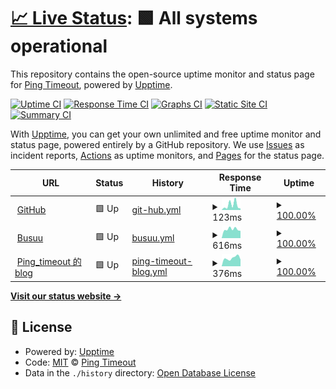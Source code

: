 # [📈 Live Status](https://pages.timeout.moe): <!--live status--> **🟩 All systems operational**

This repository contains the open-source uptime monitor and status page for [Ping Timeout](https://pages.timeout.moe), powered by [Upptime](https://github.com/upptime/upptime).

[![Uptime CI](https://github.com/Ping-timeout/upptime/workflows/Uptime%20CI/badge.svg)](https://github.com/Ping-timeout/upptime/actions?query=workflow%3A%22Uptime+CI%22)
[![Response Time CI](https://github.com/Ping-timeout/upptime/workflows/Response%20Time%20CI/badge.svg)](https://github.com/Ping-timeout/upptime/actions?query=workflow%3A%22Response+Time+CI%22)
[![Graphs CI](https://github.com/Ping-timeout/upptime/workflows/Graphs%20CI/badge.svg)](https://github.com/Ping-timeout/upptime/actions?query=workflow%3A%22Graphs+CI%22)
[![Static Site CI](https://github.com/Ping-timeout/upptime/workflows/Static%20Site%20CI/badge.svg)](https://github.com/Ping-timeout/upptime/actions?query=workflow%3A%22Static+Site+CI%22)
[![Summary CI](https://github.com/Ping-timeout/upptime/workflows/Summary%20CI/badge.svg)](https://github.com/Ping-timeout/upptime/actions?query=workflow%3A%22Summary+CI%22)

With [Upptime](https://upptime.js.org), you can get your own unlimited and free uptime monitor and status page, powered entirely by a GitHub repository. We use [Issues](https://github.com/Ping-timeout/upptime/issues) as incident reports, [Actions](https://github.com/Ping-timeout/upptime/actions) as uptime monitors, and [Pages](https://pages.timeout.moe) for the status page.

<!--start: status pages-->
<!-- This summary is generated by Upptime (https://github.com/upptime/upptime) -->
<!-- Do not edit this manually, your changes will be overwritten -->
<!-- prettier-ignore -->
| URL | Status | History | Response Time | Uptime |
| --- | ------ | ------- | ------------- | ------ |
| <img alt="" src="https://favicons.githubusercontent.com/github.com" height="13"> [GitHub](https://github.com) | 🟩 Up | [git-hub.yml](https://github.com/Ping-timeout/upptime/commits/HEAD/history/git-hub.yml) | <details><summary><img alt="Response time graph" src="./graphs/git-hub/response-time-week.png" height="20"> 123ms</summary><br><a href="https://status.timeout.moe/history/git-hub"><img alt="Response time 110" src="https://img.shields.io/endpoint?url=https%3A%2F%2Fraw.githubusercontent.com%2FPing-timeout%2Fupptime%2FHEAD%2Fapi%2Fgit-hub%2Fresponse-time.json"></a><br><a href="https://status.timeout.moe/history/git-hub"><img alt="24-hour response time 38" src="https://img.shields.io/endpoint?url=https%3A%2F%2Fraw.githubusercontent.com%2FPing-timeout%2Fupptime%2FHEAD%2Fapi%2Fgit-hub%2Fresponse-time-day.json"></a><br><a href="https://status.timeout.moe/history/git-hub"><img alt="7-day response time 123" src="https://img.shields.io/endpoint?url=https%3A%2F%2Fraw.githubusercontent.com%2FPing-timeout%2Fupptime%2FHEAD%2Fapi%2Fgit-hub%2Fresponse-time-week.json"></a><br><a href="https://status.timeout.moe/history/git-hub"><img alt="30-day response time 120" src="https://img.shields.io/endpoint?url=https%3A%2F%2Fraw.githubusercontent.com%2FPing-timeout%2Fupptime%2FHEAD%2Fapi%2Fgit-hub%2Fresponse-time-month.json"></a><br><a href="https://status.timeout.moe/history/git-hub"><img alt="1-year response time 110" src="https://img.shields.io/endpoint?url=https%3A%2F%2Fraw.githubusercontent.com%2FPing-timeout%2Fupptime%2FHEAD%2Fapi%2Fgit-hub%2Fresponse-time-year.json"></a></details> | <details><summary><a href="https://status.timeout.moe/history/git-hub">100.00%</a></summary><a href="https://status.timeout.moe/history/git-hub"><img alt="All-time uptime 99.97%" src="https://img.shields.io/endpoint?url=https%3A%2F%2Fraw.githubusercontent.com%2FPing-timeout%2Fupptime%2FHEAD%2Fapi%2Fgit-hub%2Fuptime.json"></a><br><a href="https://status.timeout.moe/history/git-hub"><img alt="24-hour uptime 100.00%" src="https://img.shields.io/endpoint?url=https%3A%2F%2Fraw.githubusercontent.com%2FPing-timeout%2Fupptime%2FHEAD%2Fapi%2Fgit-hub%2Fuptime-day.json"></a><br><a href="https://status.timeout.moe/history/git-hub"><img alt="7-day uptime 100.00%" src="https://img.shields.io/endpoint?url=https%3A%2F%2Fraw.githubusercontent.com%2FPing-timeout%2Fupptime%2FHEAD%2Fapi%2Fgit-hub%2Fuptime-week.json"></a><br><a href="https://status.timeout.moe/history/git-hub"><img alt="30-day uptime 100.00%" src="https://img.shields.io/endpoint?url=https%3A%2F%2Fraw.githubusercontent.com%2FPing-timeout%2Fupptime%2FHEAD%2Fapi%2Fgit-hub%2Fuptime-month.json"></a><br><a href="https://status.timeout.moe/history/git-hub"><img alt="1-year uptime 99.97%" src="https://img.shields.io/endpoint?url=https%3A%2F%2Fraw.githubusercontent.com%2FPing-timeout%2Fupptime%2FHEAD%2Fapi%2Fgit-hub%2Fuptime-year.json"></a></details>
| <img alt="" src="https://favicons.githubusercontent.com/www.busuu.com" height="13"> [Busuu](https://www.busuu.com) | 🟩 Up | [busuu.yml](https://github.com/Ping-timeout/upptime/commits/HEAD/history/busuu.yml) | <details><summary><img alt="Response time graph" src="./graphs/busuu/response-time-week.png" height="20"> 616ms</summary><br><a href="https://status.timeout.moe/history/busuu"><img alt="Response time 681" src="https://img.shields.io/endpoint?url=https%3A%2F%2Fraw.githubusercontent.com%2FPing-timeout%2Fupptime%2FHEAD%2Fapi%2Fbusuu%2Fresponse-time.json"></a><br><a href="https://status.timeout.moe/history/busuu"><img alt="24-hour response time 522" src="https://img.shields.io/endpoint?url=https%3A%2F%2Fraw.githubusercontent.com%2FPing-timeout%2Fupptime%2FHEAD%2Fapi%2Fbusuu%2Fresponse-time-day.json"></a><br><a href="https://status.timeout.moe/history/busuu"><img alt="7-day response time 616" src="https://img.shields.io/endpoint?url=https%3A%2F%2Fraw.githubusercontent.com%2FPing-timeout%2Fupptime%2FHEAD%2Fapi%2Fbusuu%2Fresponse-time-week.json"></a><br><a href="https://status.timeout.moe/history/busuu"><img alt="30-day response time 676" src="https://img.shields.io/endpoint?url=https%3A%2F%2Fraw.githubusercontent.com%2FPing-timeout%2Fupptime%2FHEAD%2Fapi%2Fbusuu%2Fresponse-time-month.json"></a><br><a href="https://status.timeout.moe/history/busuu"><img alt="1-year response time 681" src="https://img.shields.io/endpoint?url=https%3A%2F%2Fraw.githubusercontent.com%2FPing-timeout%2Fupptime%2FHEAD%2Fapi%2Fbusuu%2Fresponse-time-year.json"></a></details> | <details><summary><a href="https://status.timeout.moe/history/busuu">100.00%</a></summary><a href="https://status.timeout.moe/history/busuu"><img alt="All-time uptime 100.00%" src="https://img.shields.io/endpoint?url=https%3A%2F%2Fraw.githubusercontent.com%2FPing-timeout%2Fupptime%2FHEAD%2Fapi%2Fbusuu%2Fuptime.json"></a><br><a href="https://status.timeout.moe/history/busuu"><img alt="24-hour uptime 100.00%" src="https://img.shields.io/endpoint?url=https%3A%2F%2Fraw.githubusercontent.com%2FPing-timeout%2Fupptime%2FHEAD%2Fapi%2Fbusuu%2Fuptime-day.json"></a><br><a href="https://status.timeout.moe/history/busuu"><img alt="7-day uptime 100.00%" src="https://img.shields.io/endpoint?url=https%3A%2F%2Fraw.githubusercontent.com%2FPing-timeout%2Fupptime%2FHEAD%2Fapi%2Fbusuu%2Fuptime-week.json"></a><br><a href="https://status.timeout.moe/history/busuu"><img alt="30-day uptime 100.00%" src="https://img.shields.io/endpoint?url=https%3A%2F%2Fraw.githubusercontent.com%2FPing-timeout%2Fupptime%2FHEAD%2Fapi%2Fbusuu%2Fuptime-month.json"></a><br><a href="https://status.timeout.moe/history/busuu"><img alt="1-year uptime 100.00%" src="https://img.shields.io/endpoint?url=https%3A%2F%2Fraw.githubusercontent.com%2FPing-timeout%2Fupptime%2FHEAD%2Fapi%2Fbusuu%2Fuptime-year.json"></a></details>
| <img alt="" src="https://favicons.githubusercontent.com/timeout.moe" height="13"> [Ping_timeout 的 blog](https://timeout.moe) | 🟩 Up | [ping-timeout-blog.yml](https://github.com/Ping-timeout/upptime/commits/HEAD/history/ping-timeout-blog.yml) | <details><summary><img alt="Response time graph" src="./graphs/ping-timeout-blog/response-time-week.png" height="20"> 376ms</summary><br><a href="https://status.timeout.moe/history/ping-timeout-blog"><img alt="Response time 346" src="https://img.shields.io/endpoint?url=https%3A%2F%2Fraw.githubusercontent.com%2FPing-timeout%2Fupptime%2FHEAD%2Fapi%2Fping-timeout-blog%2Fresponse-time.json"></a><br><a href="https://status.timeout.moe/history/ping-timeout-blog"><img alt="24-hour response time 316" src="https://img.shields.io/endpoint?url=https%3A%2F%2Fraw.githubusercontent.com%2FPing-timeout%2Fupptime%2FHEAD%2Fapi%2Fping-timeout-blog%2Fresponse-time-day.json"></a><br><a href="https://status.timeout.moe/history/ping-timeout-blog"><img alt="7-day response time 376" src="https://img.shields.io/endpoint?url=https%3A%2F%2Fraw.githubusercontent.com%2FPing-timeout%2Fupptime%2FHEAD%2Fapi%2Fping-timeout-blog%2Fresponse-time-week.json"></a><br><a href="https://status.timeout.moe/history/ping-timeout-blog"><img alt="30-day response time 331" src="https://img.shields.io/endpoint?url=https%3A%2F%2Fraw.githubusercontent.com%2FPing-timeout%2Fupptime%2FHEAD%2Fapi%2Fping-timeout-blog%2Fresponse-time-month.json"></a><br><a href="https://status.timeout.moe/history/ping-timeout-blog"><img alt="1-year response time 346" src="https://img.shields.io/endpoint?url=https%3A%2F%2Fraw.githubusercontent.com%2FPing-timeout%2Fupptime%2FHEAD%2Fapi%2Fping-timeout-blog%2Fresponse-time-year.json"></a></details> | <details><summary><a href="https://status.timeout.moe/history/ping-timeout-blog">100.00%</a></summary><a href="https://status.timeout.moe/history/ping-timeout-blog"><img alt="All-time uptime 100.00%" src="https://img.shields.io/endpoint?url=https%3A%2F%2Fraw.githubusercontent.com%2FPing-timeout%2Fupptime%2FHEAD%2Fapi%2Fping-timeout-blog%2Fuptime.json"></a><br><a href="https://status.timeout.moe/history/ping-timeout-blog"><img alt="24-hour uptime 100.00%" src="https://img.shields.io/endpoint?url=https%3A%2F%2Fraw.githubusercontent.com%2FPing-timeout%2Fupptime%2FHEAD%2Fapi%2Fping-timeout-blog%2Fuptime-day.json"></a><br><a href="https://status.timeout.moe/history/ping-timeout-blog"><img alt="7-day uptime 100.00%" src="https://img.shields.io/endpoint?url=https%3A%2F%2Fraw.githubusercontent.com%2FPing-timeout%2Fupptime%2FHEAD%2Fapi%2Fping-timeout-blog%2Fuptime-week.json"></a><br><a href="https://status.timeout.moe/history/ping-timeout-blog"><img alt="30-day uptime 100.00%" src="https://img.shields.io/endpoint?url=https%3A%2F%2Fraw.githubusercontent.com%2FPing-timeout%2Fupptime%2FHEAD%2Fapi%2Fping-timeout-blog%2Fuptime-month.json"></a><br><a href="https://status.timeout.moe/history/ping-timeout-blog"><img alt="1-year uptime 100.00%" src="https://img.shields.io/endpoint?url=https%3A%2F%2Fraw.githubusercontent.com%2FPing-timeout%2Fupptime%2FHEAD%2Fapi%2Fping-timeout-blog%2Fuptime-year.json"></a></details>

<!--end: status pages-->

[**Visit our status website →**](https://pages.timeout.moe)

## 📄 License

- Powered by: [Upptime](https://github.com/upptime/upptime)
- Code: [MIT](./LICENSE) © [Ping Timeout](https://pages.timeout.moe)
- Data in the `./history` directory: [Open Database License](https://opendatacommons.org/licenses/odbl/1-0/)
